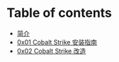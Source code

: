 # Table of contents

* [简介](README.md)
* [0x01 Cobalt Strike 安装指南](0x01-cobalt-strike-an-zhuang-zhi-nan.md)
* [0x02 Cobalt Strike 改造](0x02-cobalt-strike-gai-zao.md)
